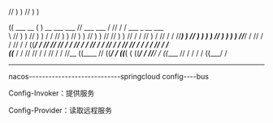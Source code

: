 //   ) )                                                                                          //    ) )                             

   ((         ___      __     ( )   __      ___          ___     //  ___               ___   /       //    / /  ___      _   __      ___    
     \\     //   ) ) //  ) ) / / //   ) ) //   ) )     //   ) ) // //   ) ) //   / / //   ) /       //    / / //___) ) // ) )  ) ) //   ) ) 
       ) ) //___/ / //      / / //   / / ((___/ /     //       // //   / / //   / / //   / /       //    / / //       // / /  / / //   / /  
((___ / / //       //      / / //   / /   //__       ((____   // ((___/ / ((___( ( ((___/ /       //____/ / ((____   // / /  / / ((___/ /   

------



nacos----------------------------springcloud config----bus

Config-Invoker：提供服务

Config-Provider：读取远程服务